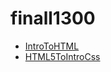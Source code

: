 # finall1300

<ul>
    <li><a href="IntroToHTML/index.html" target=_blank> IntroToHTML</a></li>
    <li><a href="HTML5ToIntroCss/index.html" target=_blank> HTML5ToIntroCss</a></li>
</ul>
